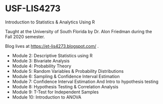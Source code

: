 # USF-LIS4273
Introduction to Statistics & Analytics Using R

Taught at the University of South Florida by Dr. Alon Friedman during the Fall 2020 semester.

Blog lives at https://et-lis4273.blogspot.com/ .

* Module 2: Descriptive Statistics using R
* Module 3: Bivariate Analysis
* Module 4: Probability Theory
* Module 5: Random Variables & Probability Distributions
* Module 6: Sampling & Confidence Interval Estimation
* Module 7: Confidence Interval Estimation And Intro to hypothesis testing
* Module 8: Hypothesis Testing & Correlation Analysis
* Module 9: T-Test for Independent Samples
* Module 10: Introduction to ANOVA